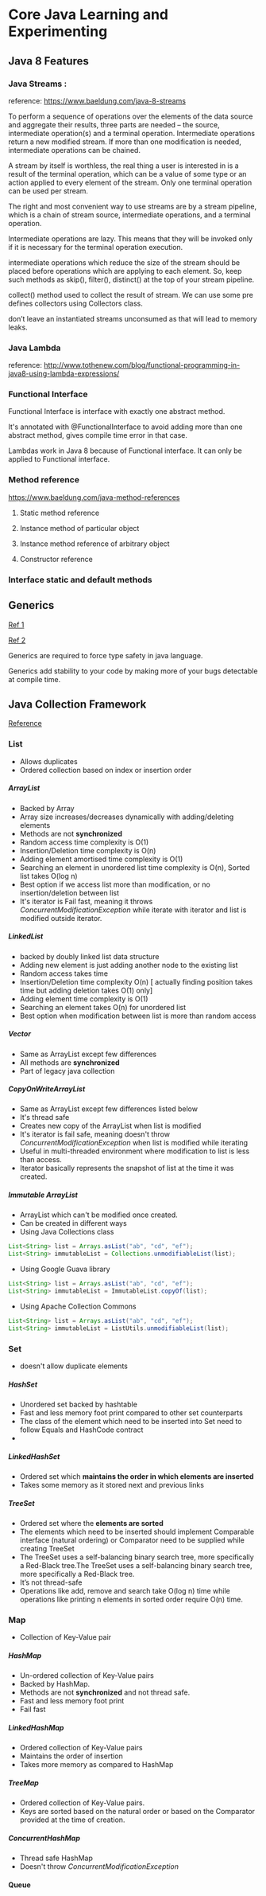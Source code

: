 # Core Java Learning and Experimenting


## Java 8 Features

### Java Streams :

reference: https://www.baeldung.com/java-8-streams

To perform a sequence of operations over the elements of the data source and aggregate their results, three parts are needed – the source, intermediate operation(s) and a terminal operation.
Intermediate operations return a new modified stream. 
If more than one modification is needed, intermediate operations can be chained.

A stream by itself is worthless, the real thing a user is interested in is a result of the terminal operation, which can be a value of some type or an action applied to every element of the stream. Only one terminal operation can be used per stream.

The right and most convenient way to use streams are by a stream pipeline, which is a chain of stream source, intermediate operations, and a terminal operation.

Intermediate operations are lazy. This means that they will be invoked only if it is necessary for the terminal operation execution.

intermediate operations which reduce the size of the stream should be placed before operations which are applying to each element. So, keep such methods as skip(), filter(), distinct() at the top of your stream pipeline.

collect() method used to collect the result of stream. We can use some pre defines collectors using Collectors class.

don’t leave an instantiated streams unconsumed as that will lead to memory leaks.

### Java Lambda

reference: http://www.tothenew.com/blog/functional-programming-in-java8-using-lambda-expressions/

### Functional Interface 

Functional Interface is interface with exactly one abstract method.

It's annotated with @FunctionalInterface to avoid adding more than one abstract method, gives compile time error in that case.

Lambdas work in Java 8 because of Functional interface. It can only be applied to Functional interface.

 
### Method reference

https://www.baeldung.com/java-method-references

1. Static method reference

2. Instance method of particular object

3. Instance method reference of arbitrary object

4. Constructor reference


### Interface static and default methods


## Generics


[Ref 1](https://www.baeldung.com/java-generics)
    
[Ref 2](https://howtodoinjava.com/java/generics/complete-java-generics-tutorial/)
    
Generics are required to force type safety in java language.

Generics add stability to your code by making more of your bugs detectable at compile time.

## Java Collection Framework

[Reference](https://www.baeldung.com/java-collections)

### List

* Allows duplicates
* Ordered collection based on index or insertion order

##### ArrayList 
* Backed by Array 
* Array size increases/decreases dynamically with adding/deleting elements
* Methods are not **synchronized**
* Random access time complexity is O(1)
* Insertion/Deletion  time complexity is O(n)
* Adding element amortised time complexity is O(1)
* Searching an element in unordered list time complexity is O(n), Sorted list takes O(log n)
* Best option if we access list more than modification, or no insertion/deletion between list
* It's iterator is Fail fast, meaning it throws *ConcurrentModificationException* while iterate with iterator and list is modified outside iterator.

##### LinkedList
* backed by doubly linked list data structure
* Adding new element is just adding another node to the existing list
* Random access takes time
* Insertion/Deletion time complexity O(n) [ actually finding position takes time but adding deletion takes O(1) only]
* Adding element time complexity is O(1)
* Searching an element takes O(n) for unordered list
* Best option when modification between list is more than random access

##### Vector
* Same as ArrayList except few differences
* All methods are **synchronized**
* Part of legacy java collection

##### CopyOnWriteArrayList
* Same as ArrayList except few differences listed below
* It's thread safe
* Creates new copy of the ArrayList when list is modified
* It's iterator is fail safe, meaning doesn't throw *ConcurrentModificationException* when list is modified while iterating
* Useful in multi-threaded environment where modification to list is less than access.
* Iterator basically represents the snapshot of list at the time it was created.
 
##### Immutable ArrayList
* ArrayList which can't be modified once created.
* Can be created in different ways
* Using Java Collections class

```java
List<String> list = Arrays.asList("ab", "cd", "ef");
List<String> immutableList = Collections.unmodifiableList(list);
```
* Using Google Guava library
```java
List<String> list = Arrays.asList("ab", "cd", "ef");
List<String> immutableList = ImmutableList.copyOf(list);
```

* Using Apache Collection Commons
```java
List<String> list = Arrays.asList("ab", "cd", "ef");
List<String> immutableList = ListUtils.unmodifiableList(list);
```
### Set
* doesn't allow duplicate elements
 
##### HashSet
* Unordered set backed by hashtable
* Fast and less memory foot print compared to other set counterparts
* The class of the element which need to be inserted into Set need to follow Equals and HashCode contract
* 
 

##### LinkedHashSet
* Ordered set which **maintains the order in which elements are inserted**
* Takes some memory as it stored next and previous links

##### TreeSet
* Ordered set where the **elements are sorted**
* The elements which need to be inserted should implement Comparable interface (natural ordering) or Comparator need to be supplied while creating TreeSet
* The TreeSet uses a self-balancing binary search tree, more specifically a Red-Black tree.The TreeSet uses a self-balancing binary search tree, more specifically a Red-Black tree.
* It’s not thread-safe
* Operations like add, remove and search take O(log n) time while operations like printing n elements in sorted order require O(n) time.
 


### Map
* Collection of Key-Value pair
##### HashMap
* Un-ordered collection of Key-Value pairs
* Backed by HashMap.
* Methods are not **synchronized** and not thread safe.
* Fast and less memory foot print
* Fail fast 

##### LinkedHashMap
* Ordered collection of Key-Value pairs
* Maintains the order of insertion
* Takes more memory as compared to HashMap

##### TreeMap
* Ordered collection of Key-Value pairs.
* Keys are sorted based on the natural order or based on the Comparator provided at the time of creation.

##### ConcurrentHashMap
* Thread safe HashMap
* Doesn't throw *ConcurrentModificationException*


#### Queue





